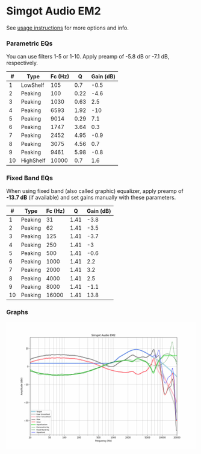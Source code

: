 # Simgot Audio EM2
See [usage instructions](https://github.com/jaakkopasanen/AutoEq#usage) for more options and info.

### Parametric EQs
You can use filters 1-5 or 1-10. Apply preamp of -5.8 dB or -7.1 dB, respectively.

|   # | Type      |   Fc (Hz) |    Q |   Gain (dB) |
|-----|-----------|-----------|------|-------------|
|   1 | LowShelf  |       105 | 0.7  |        -0.5 |
|   2 | Peaking   |       100 | 0.22 |        -4.6 |
|   3 | Peaking   |      1030 | 0.63 |         2.5 |
|   4 | Peaking   |      6593 | 1.92 |       -10   |
|   5 | Peaking   |      9014 | 0.29 |         7.1 |
|   6 | Peaking   |      1747 | 3.64 |         0.3 |
|   7 | Peaking   |      2452 | 4.95 |        -0.9 |
|   8 | Peaking   |      3075 | 4.56 |         0.7 |
|   9 | Peaking   |      9461 | 5.98 |        -0.8 |
|  10 | HighShelf |     10000 | 0.7  |         1.6 |

### Fixed Band EQs
When using fixed band (also called graphic) equalizer, apply preamp of **-13.7 dB** (if available) and set gains manually with these parameters.

|   # | Type    |   Fc (Hz) |    Q |   Gain (dB) |
|-----|---------|-----------|------|-------------|
|   1 | Peaking |        31 | 1.41 |        -3.8 |
|   2 | Peaking |        62 | 1.41 |        -3.5 |
|   3 | Peaking |       125 | 1.41 |        -3.7 |
|   4 | Peaking |       250 | 1.41 |        -3   |
|   5 | Peaking |       500 | 1.41 |        -0.6 |
|   6 | Peaking |      1000 | 1.41 |         2.2 |
|   7 | Peaking |      2000 | 1.41 |         3.2 |
|   8 | Peaking |      4000 | 1.41 |         2.5 |
|   9 | Peaking |      8000 | 1.41 |        -1.1 |
|  10 | Peaking |     16000 | 1.41 |        13.8 |

### Graphs
![](./Simgot%20Audio%20EM2.png)
